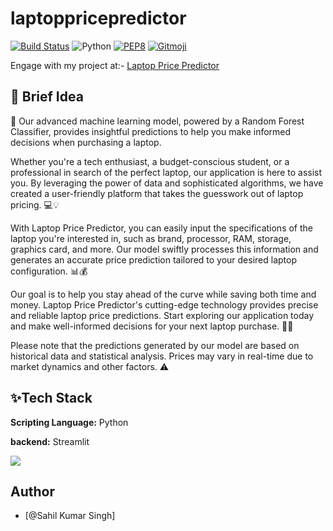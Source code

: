 # laptoppricepredictor

[![Build Status](https://travis-ci.org/swapagarwal/JARVIS-on-Messenger.svg?branch=master)](https://travis-ci.org/swapagarwal/JARVIS-on-Messenger)
![Python](https://img.shields.io/badge/python-3.8.3-blue.svg)
[![PEP8](https://img.shields.io/badge/code%20style-pep8-orange.svg)](https://www.python.org/dev/peps/pep-0008/)
[![Gitmoji](https://img.shields.io/badge/gitmoji-%20🚀%20🐳-FFDD67.svg)](https://gitmoji.carloscuesta.me)

Engage with my project at:- [Laptop Price Predictor](https://laptoppricepredictor.streamlit.app/)

## 🚀 Brief Idea
🎯 Our advanced machine learning model, powered by a Random Forest Classifier, provides insightful predictions to help you make informed decisions when purchasing a laptop.

Whether you're a tech enthusiast, a budget-conscious student, or a professional in search of the perfect laptop, our application is here to assist you. By leveraging the power of data and sophisticated algorithms, we have created a user-friendly platform that takes the guesswork out of laptop pricing. 💻💡

With Laptop Price Predictor, you can easily input the specifications of the laptop you're interested in, such as brand, processor, RAM, storage, graphics card, and more. Our model swiftly processes this information and generates an accurate price prediction tailored to your desired laptop configuration. 📊💰

Our goal is to help you stay ahead of the curve while saving both time and money. Laptop Price Predictor's cutting-edge technology provides precise and reliable laptop price predictions. Start exploring our application today and make well-informed decisions for your next laptop purchase. 🚀🔮

Please note that the predictions generated by our model are based on historical data and statistical analysis. Prices may vary in real-time due to market dynamics and other factors. ⚠️


## ✨Tech Stack

**Scripting Language:** Python

**backend:** Streamlit



<img src="https://github.com/AdityaWadkar/laptoppricepredictor/assets/67093170/461ec525-a969-4189-9599-e622946815c9">


## Author

- [@Sahil Kumar Singh]
